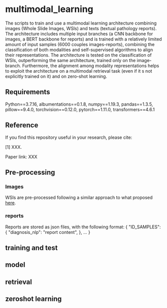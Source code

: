 # multimodal_learning

The scripts to train and use a multimodal learning architecture combining images (Whole Slide Images, WSIs) and texts (textual pathology reports). The architecture includes multiple input branches (a CNN backbone for images, a BERT backbone for reports) and is trained with a relatively limited amount of input samples (6000 couples images-reports), combining the classification of both modalities and self-supervised algorithms to align their representations. The architecture is tested on the classification of WSIs, outperforming the same architecture, trained only on the image-branch. Furthermore, the alignment among modality representations helps to exploit the architecture on a multimodal retrieval task (even if it s not explicitly trained on it) and on zero-shot learning.

## Requirements
Python==3.7.16, albumentations==0.1.8, numpy==1.19.3, pandas==1.3.5, pillow==9.4.0, torchvision==0.12.0, pytorch==1.11.0, transformers==4.6.1

## Reference
If you find this repository useful in your research, please cite:

[1] XXX.

Paper link: XXX

## Pre-processing
### Images
WSIs are pre-processed following a similar approach to what proposed [here](https://github.com/ilmaro8/wsi_analysis).

### reports
Reports are stored as json files, with the following format:
{
    "ID_SAMPLES": {
        "diagnosis_nlp": "report content",
    },
    ...
}

## training and test

## model

## retrieval

## zeroshot learning
